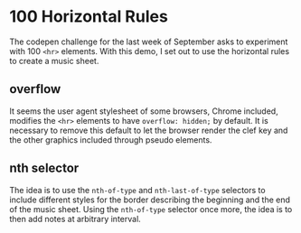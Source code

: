 # 100 Horizontal Rules

The codepen challenge for the last week of September asks to experiment with 100 `<hr>` elements. With this demo, I set out to use the horizontal rules to create a music sheet.

## overflow

It seems the user agent stylesheet of some browsers, Chrome included, modifies the `<hr>` elements to have `overflow: hidden;` by default. It is necessary to remove this default to let the browser render the clef key and the other graphics included through pseudo elements.

## nth selector

The idea is to use the `nth-of-type` and `nth-last-of-type` selectors to include different styles for the border describing the beginning and the end of the music sheet. Using the `nth-of-type` selector once more, the idea is to then add notes at arbitrary interval.
